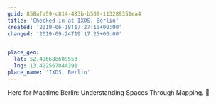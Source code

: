 ```yaml
---
guid: 858afa59-c814-483b-b509-113289351ea4
title: 'Checked in at IXDS, Berlin'
created: '2019-06-18T17:27:10+00:00'
changed: '2019-09-24T19:17:25+00:00'


place_geo:
  lat: 52.496688609553
  lng: 13.422567844391
place_name: 'IXDS, Berlin'
---
```


Here for Maptime Berlin: Understanding Spaces Through Mapping. 🎉
